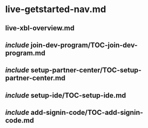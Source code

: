 # live-getstarted-nav.md

## live-xbl-overview.md

## _include_ join-dev-program/TOC-join-dev-program.md

## _include_ setup-partner-center/TOC-setup-partner-center.md

## _include_ setup-ide/TOC-setup-ide.md

## _include_ add-signin-code/TOC-add-signin-code.md
